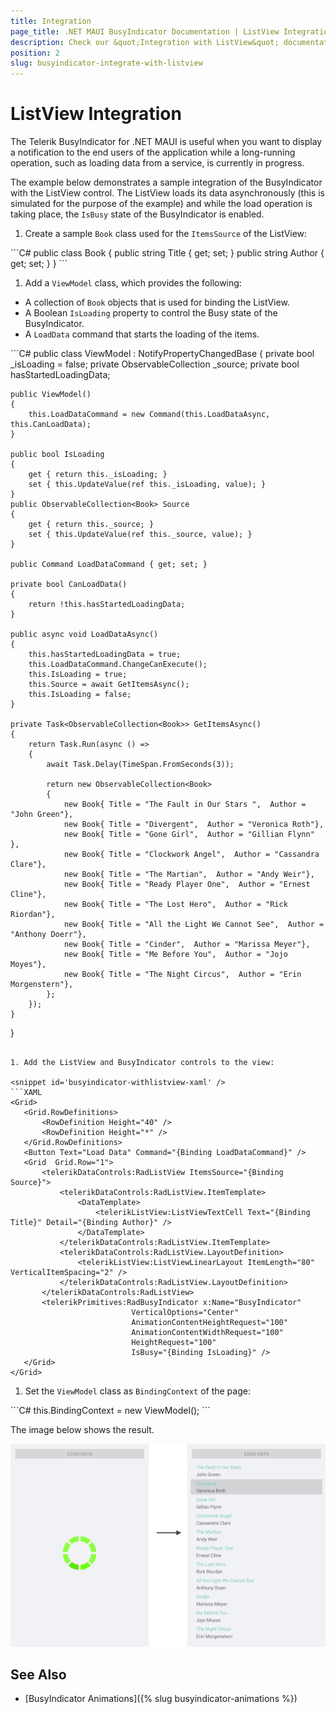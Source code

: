 ```yaml
---
title: Integration
page_title: .NET MAUI BusyIndicator Documentation | ListView Integration
description: Check our &quot;Integration with ListView&quot; documentation article for Telerik BusyIndicator for .NET MAUI control.
position: 2
slug: busyindicator-integrate-with-listview
---
```


# ListView Integration

The Telerik BusyIndicator for .NET MAUI is useful when you want to display a notification to the end users of the application while a long-running operation, such as loading data from a service, is currently in progress.

The example below demonstrates a sample integration of the BusyIndicator with the ListView control. The ListView loads its data asynchronously (this is simulated for the purpose of the example) and while the load operation is taking place, the `IsBusy` state of the BusyIndicator is enabled.

1. Create a sample `Book` class used for the `ItemsSource` of the ListView:

<snippet id='busyindicator-withlistview-model' />
 ```C#
public class Book
{
    public string Title { get; set; }
    public string Author { get; set; }      
}
 ```

1. Add a `ViewModel` class, which provides the following:

  * A collection of `Book` objects that is used for binding the ListView.
  * A Boolean `IsLoading` property to control the Busy state of the BusyIndicator.
  * A `LoadData` command that starts the loading of the items.

<snippet id='busyindicator-withlistview-csharp' />
 ```C#
public class ViewModel : NotifyPropertyChangedBase
{
    private bool _isLoading = false;     
    private ObservableCollection<Book> _source;
    private bool hasStartedLoadingData;

    public ViewModel()
    {
        this.LoadDataCommand = new Command(this.LoadDataAsync, this.CanLoadData);
    }

    public bool IsLoading
    {
        get { return this._isLoading; }
        set { this.UpdateValue(ref this._isLoading, value); }
    }
    public ObservableCollection<Book> Source
    {
        get { return this._source; }
        set { this.UpdateValue(ref this._source, value); }
    }

    public Command LoadDataCommand { get; set; }

    private bool CanLoadData()
    {
        return !this.hasStartedLoadingData;
    }

    public async void LoadDataAsync()
    {
        this.hasStartedLoadingData = true;
        this.LoadDataCommand.ChangeCanExecute();
        this.IsLoading = true;
        this.Source = await GetItemsAsync();
        this.IsLoading = false;
    }

    private Task<ObservableCollection<Book>> GetItemsAsync()
    {
        return Task.Run(async () =>
        {
            await Task.Delay(TimeSpan.FromSeconds(3));

            return new ObservableCollection<Book>
            {
                new Book{ Title = "The Fault in Our Stars ",  Author = "John Green"},
                new Book{ Title = "Divergent",  Author = "Veronica Roth"},
                new Book{ Title = "Gone Girl",  Author = "Gillian Flynn" },
                new Book{ Title = "Clockwork Angel",  Author = "Cassandra Clare"},
                new Book{ Title = "The Martian",  Author = "Andy Weir"},
                new Book{ Title = "Ready Player One",  Author = "Ernest Cline"},
                new Book{ Title = "The Lost Hero",  Author = "Rick Riordan"},
                new Book{ Title = "All the Light We Cannot See",  Author = "Anthony Doerr"},
                new Book{ Title = "Cinder",  Author = "Marissa Meyer"},
                new Book{ Title = "Me Before You",  Author = "Jojo Moyes"},
                new Book{ Title = "The Night Circus",  Author = "Erin Morgenstern"},
            };
        });
    }
}
 ```

1. Add the ListView and BusyIndicator controls to the view:

<snippet id='busyindicator-withlistview-xaml' />
 ```XAML
<Grid>
    <Grid.RowDefinitions>
        <RowDefinition Height="40" />
        <RowDefinition Height="*" />
    </Grid.RowDefinitions>
    <Button Text="Load Data" Command="{Binding LoadDataCommand}" />
    <Grid  Grid.Row="1">
        <telerikDataControls:RadListView ItemsSource="{Binding Source}">
            <telerikDataControls:RadListView.ItemTemplate>
                <DataTemplate>
                    <telerikListView:ListViewTextCell Text="{Binding Title}" Detail="{Binding Author}" />
                </DataTemplate>
            </telerikDataControls:RadListView.ItemTemplate>
            <telerikDataControls:RadListView.LayoutDefinition>
                <telerikListView:ListViewLinearLayout ItemLength="80" VerticalItemSpacing="2" />
            </telerikDataControls:RadListView.LayoutDefinition>
        </telerikDataControls:RadListView>
        <telerikPrimitives:RadBusyIndicator x:Name="BusyIndicator"                             
                            VerticalOptions="Center"
                            AnimationContentHeightRequest="100"
                            AnimationContentWidthRequest="100"
                            HeightRequest="100"
                            IsBusy="{Binding IsLoading}" />
    </Grid>
</Grid>
 ```

1. Set the `ViewModel` class as `BindingContext` of the page:

<snippet id='busyindicator-withlistview-setvm' />
 ```C#
this.BindingContext = new ViewModel();
 ```

The image below shows the result.

![BusyIndicator with ListView](images/busyindicator-withlistview.png)

## See Also

- [BusyIndicator Animations]({% slug busyindicator-animations %})
